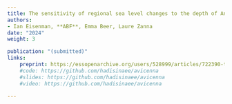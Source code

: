 ```yaml
---
title: The sensitivity of regional sea level changes to the depth of Antarctic meltwater fluxes
authors: 
- Ian Eisenman, **ABF**, Emma Beer, Laure Zanna
date: "2024"
weight: 3

publication: "(submitted)"
links:
    preprint: https://essopenarchive.org/users/528999/articles/722390-the-sensitivity-of-regional-sea-level-changes-to-the-depth-of-antarctic-meltwater-fluxes
    #code: https://github.com/hadisinaee/avicenna
    #slides: https://github.com/hadisinaee/avicenna
    #video: https://github.com/hadisinaee/avicenna

---
```


